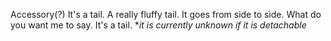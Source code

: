 Accessory(?)
It's a tail. A really fluffy tail. It goes from side to side. What do you want me to say. It's a tail. \**it is currently unknown if it is detachable*  